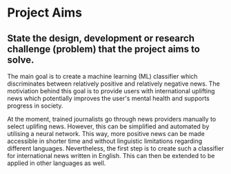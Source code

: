 
# Project Aims

## State the design, development or research challenge (problem) that the project aims to solve.

The main goal is to create a machine learning (ML) classifier which discriminates between relatively positive and relatively negative news. The motiviation behind this goal is to provide users with international uplifting news which potentially improves the user's mental health and supports progress in society.

At the moment, trained journalists go through news providers manually to select uplifing news. However, this can be simplified and automated by utilising a neural network. This way, more positive news can be made accessible in shorter time and without linguistic limitations regarding different languages. Nevertheless, the first step is to create such a classifier for international news written in English. This can then be extended to be applied in other languages as well.